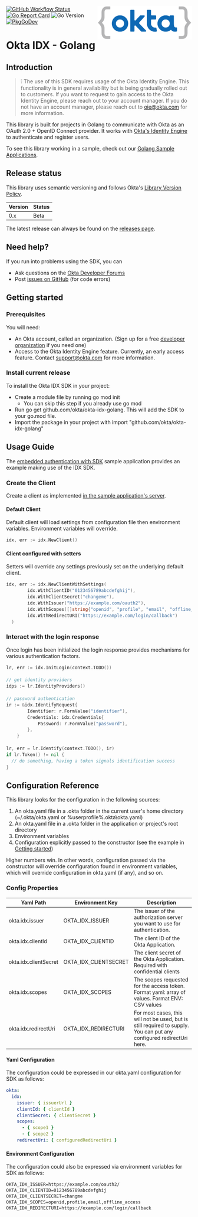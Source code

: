 [<img src=".github/images/logo.png" align="right" width="256px"/>](https://devforum.okta.com/)
[![GitHub Workflow Status](https://github.com/okta/okta-idx-golang/workflows/CI/badge.svg)](https://github.com/okta/okta-idx-golang/actions)
[![Go Report Card](https://goreportcard.com/badge/github.com/okta/okta-idx-golang?style=flat-square)](https://goreportcard.com/report/github.com/okta/okta-idx-golang)
![Go Version](https://img.shields.io/badge/go%20version-%3E=1.14-61CFDD.svg?style=flat-square)
[![PkgGoDev](https://pkg.go.dev/badge/mod/github.com/okta/okta-idx-golang)](https://pkg.go.dev/mod/github.com/okta/okta-idx-golang)

# Okta IDX - Golang

## Introduction

> :grey_exclamation: The use of this SDK requires usage of the Okta Identity
Engine. This functionality is in general availability but is being gradually
rolled out to customers. If you want to request to gain access to the Okta
Identity Engine, please reach out to your account manager. If you do not have an
account manager, please reach out to oie@okta.com for more information.

This library is built for projects in Golang to communicate with Okta as an OAuth 
2.0 + OpenID Connect provider. It works with [Okta's Identity Engine](https://developer.okta.com/docs/concepts/ie-intro/)
to authenticate and register users.

To see this library working in a sample, check out our [Golang Sample
Applications](https://github.com/okta/samples-golang).

## Release status

This library uses semantic versioning and follows Okta's [Library Version
Policy](https://developer.okta.com/code/library-versions/).

| Version | Status                             |
| ------- | ---------------------------------- |
| 0.x     | Beta                               |

The latest release can always be found on the [releases
page](https://github.com/okta/okta-idx-golang/releases).

## Need help?

If you run into problems using the SDK, you can

- Ask questions on the [Okta Developer Forums](https://devforum.okta.com/)
- Post [issues on GitHub](https://github.com/okta/okta-idx-golang/issues) (for
  code errors)

## Getting started

### Prerequisites

You will need:

- An Okta account, called an organization. (Sign up for a free [developer
  organization][developer-edition-signup] if you need one)
- Access to the Okta Identity Engine feature. Currently, an early access
  feature.  Contact [support@okta.com][support-email] for more information.

### Install current release

To install the Okta IDX SDK in your project:

- Create a module file by running go mod init
  - You can skip this step if you already use go mod
- Run go get github.com/okta/okta-idx-golang. This will add the SDK to your
  go.mod file.
- Import the package in your project with import
  "github.com/okta/okta-idx-golang"

## Usage Guide

The [embedded authentication with
SDK](https://github.com/okta/samples-golang/tree/master/identity-engine/embedded-auth-with-sdk)
sample application provides an example making use of the IDX SDK.

### Create the Client

Create a client as implemented [in the sample application's
server](https://github.com/okta/samples-golang/blob/master/identity-engine/embedded-auth-with-sdk/server/server.go#L59-L80).

#### Default Client

Default client will load settings from configuration file then environment variables. Environment variables will override.

```go
idx, err := idx.NewClient()
```

#### Client configured with setters

Setters will override any settings previously set on the underlying default client.

```go
idx, err := idx.NewClientWithSettings(
		idx.WithClientID("0123456789abcdefghij"),
		idx.WithClientSecret("changeme"),
		idx.WithIssuer("https://example.com/oauth2"),
		idx.WithScopes([]string{"openid", "profile", "email", "offline_access"}),
		idx.WithRedirectURI("https://example.com/login/callback")
  )
```

### Interact with the login response

Once login has been initialized the login response provides mechanisms for
various authentication factors.

```go
lr, err := idx.InitLogin(context.TODO())

// get identity providers
idps := lr.IdentityProviders()

// password authentication
ir := &idx.IdentifyRequest{
		Identifier: r.FormValue("identifier"),
		Credentials: idx.Credentials{
			Password: r.FormValue("password"),
		},
	}

lr, err = lr.Identify(context.TODO(), ir)
if lr.Token() != nil {
  // do something, having a token signals identification success
}
```

## Configuration Reference

This library looks for the configuration in the following sources:

1. An okta.yaml file in a .okta folder in the current user's home directory
   (~/.okta/okta.yaml or %userprofile%\.okta\okta.yaml)
2. An okta.yaml file in a .okta folder in the application or project's root
   directory
3. Environment variables
4. Configuration explicitly passed to the constructor (see the example in
   [Getting started](#getting-started))

Higher numbers win. In other words, configuration passed via the constructor
will override configuration found in environment variables, which will override
configuration in okta.yaml (if any), and so on.

### Config Properties

| Yaml Path             | Environment Key       | Description                                                                                                          |
|-----------------------|-----------------------|----------------------------------------------------------------------------------------------------------------------|
| okta.idx.issuer       | OKTA_IDX_ISSUER       | The issuer of the authorization server you want to use for authentication.                                           |
| okta.idx.clientId     | OKTA_IDX_CLIENTID     | The client ID of the Okta Application.                                                                               |
| okta.idx.clientSecret | OKTA_IDX_CLIENTSECRET | The client secret of the Okta Application. Required with confidential clients                                        |
| okta.idx.scopes       | OKTA_IDX_SCOPES       | The scopes requested for the access token. Format yaml: array of values. Format ENV: CSV values                      |
| okta.idx.redirectUri  | OKTA_IDX_REDIRECTURI  | For most cases, this will not be used, but is still required to supply. You can put any configured redirectUri here. |

#### Yaml Configuration

The configuration could be expressed in our okta.yaml configuration for SDK as follows:

```yaml
okta:
  idx:
    issuer: { issuerUrl }
    clientId: { clientId }
    clientSecret: { clientSecret }
    scopes:
      - { scope1 }
      - { scope2 }
    redirectUri: { configuredRedirectUri }
```

#### Environment Configuration

The configuration could also be expressed via environment variables for SDK as follows:

```env
OKTA_IDX_ISSUER=https://example.com/oauth2/
OKTA_IDX_CLIENTID=0123456789abcdefghij
OKTA_IDX_CLIENTSECRET=changme
OKTA_IDX_SCOPES=openid,profile,email,offline_access
OKTA_IDX_REDIRECTURI=https://example.com/login/callback
```

[okta-library-versioning]: https://developer.okta.com/code/library-versions/

[github-issues]: https://github.com/okta/okta-idx-golang/issues

[developer-edition-signup]: https://developer.okta.com/signup

[support-email]: mailto://support@okta.com
